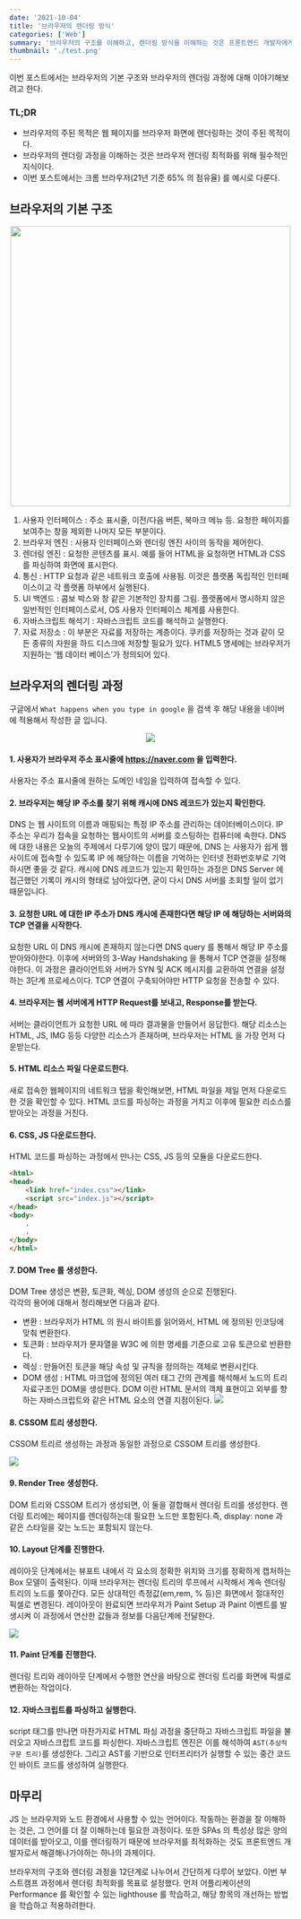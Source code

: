```yaml
---
date: '2021-10-04'
title: '브라우저의 렌더링 방식'
categories: ['Web']
summary: '브라우저의 구조를 이해하고, 렌더링 방식을 이해하는 것은 프론트엔드 개발자에게 반드시 필요한 지식이다. JS 는 브라우저와 노드 환경에서 사용할 수 있는 언어이다. 작동하는 환경을 잘 이해하는 것은, 그 언어를 더 잘 이해하는데 필수적이다. 또한 SPAs 의 특성상 많은 양의 데이터를 받아오고, 이를 렌더링하기 때문에 브라우저를 최적화하는 것도 프론트엔드 개발자로서 해결해나가야하는 하나의 과제이다....'
thumbnail: './test.png'
---
```


이번 포스트에서는 브라우저의 기본 구조와 브라우저의 렌더링 과정에 대해 이야기해보려고 한다.

### TL;DR

- 브라우저의 주된 목적은 웹 페이지를 브라우저 화면에 렌더링하는 것이 주된 목적이다.
- 브라우저의 렌더링 과정을 이해하는 것은 브라우저 렌더링 최적화를 위해 필수적인 지식이다.
- 이번 포스트에서는 크롬 브라우저(21년 기준 65% 의 점유율) 를 예시로 다룬다.

## 브라우저의 기본 구조

<div align="center">
<img src="https://kyun2da.dev/static/4ec9d46ea98033d0bf8d5c6966ba0462/0b533/browser-structure.png" width=500>
</div>

1. 사용자 인터페이스 : 주소 표시줄, 이전/다음 버튼, 북마크 메뉴 등. 요청한 페이지를 보여주는 창을 제외한 나머지 모든 부분이다.
2. 브라우저 엔진 : 사용자 인터페이스와 렌더링 엔진 사이의 동작을 제어한다.
3. 렌더링 엔진 : 요청한 콘텐츠를 표시. 예를 들어 HTML을 요청하면 HTML과 CSS를 파싱하여 화면에 표시한다.
4. 통신 : HTTP 요청과 같은 네트워크 호출에 사용됨. 이것은 플랫폼 독립적인 인터페이스이고 각 플랫폼 하부에서 실행된다.
5. UI 백엔드 : 콤보 박스와 창 같은 기본적인 장치를 그림. 플랫폼에서 명시하지 않은 일반적인 인터페이스로서, OS 사용자 인터페이스 체계를 사용한다.
6. 자바스크립트 해석기 : 자바스크립트 코드를 해석하고 실행한다.
7. 자료 저장소 : 이 부분은 자료를 저장하는 계층이다. 쿠키를 저장하는 것과 같이 모든 종류의 자원을 하드 디스크에 저장할 필요가 있다. HTML5 명세에는 브라우저가 지원하는 ‘웹 데이터 베이스’가 정의되어 있다.

## 브라우저의 렌더링 과정

구글에서 `What happens when you type in google` 을 검색 후 해당 내용을 네이버에 적용해서 작성한 글 입니다.

<p align="center">
	<img src="https://kyun2da.dev/static/7efd177711cd81dd0712e9dd79eaf12c/c1b63/browser-rendering.png" />
</p>

#### 1. 사용자가 브라우저 주소 표시줄에 https://naver.com 을 입력한다.

사용자는 주소 표시줄에 원하는 도메인 네임을 입력하여 접속할 수 있다.

#### 2. 브라우저는 해당 IP 주소를 찾기 위해 캐시에 DNS 레코드가 있는지 확인한다.

DNS 는 웹 사이트의 이름과 매핑되는 특정 IP 주소를 관리하는 데이터베이스이다. IP 주소는 우리가 접속을 요청하는 웹사이트의 서버를 호스팅하는 컴퓨터에 속한다. DNS 에 대한 내용은 오늘의 주제에서 다루기에 양이 많기 때문에, DNS 는 사용자가 쉽게 웹사이트에 접속할 수 있도록 IP 에 해당하는 이름을 기억하는 인터넷 전화번호부로 기억하시면 좋을 것 같다. 캐시에 DNS 레코드가 있는지 확인하는 과정은 DNS Server 에 접근했던 기록이 캐시의 형태로 남아있다면, 굳이 다시 DNS 서버를 조회할 일이 없기 때문입니다.

#### 3. 요청한 URL 에 대한 IP 주소가 DNS 캐시에 존재한다면 해당 IP 에 해당하는 서버와의 TCP 연결을 시작한다.

요청한 URL 이 DNS 캐시에 존재하지 않는다면 DNS query 를 통해서 해당 IP 주소를 받아와야한다. 이후에 서버와의 3-Way Handshaking 을 통해서 TCP 연결을 설정해야한다. 이 과정은 클라이언트와 서버가 SYN 및 ACK 메시지를 교환하여 연결을 설정하는 3단계 프로세스이다. TCP 연결이 구축되어야만 HTTP 요청을 전송할 수 있다.

#### 4. 브라우저는 웹 서버에게 HTTP Request를 보내고, Response를 받는다.

서버는 클라이언트가 요청한 URL 에 따라 결과물을 만들어서 응답한다. 해당 리소스는 HTML, JS, IMG 등등 다양한 리소스가 존재하며, 브라우저는 HTML 을 가장 먼저 다운받는다.

#### 5. HTML 리소스 파일 다운로드한다.

새로 접속한 웹페이지의 네트워크 탭을 확인해보면, HTML 파일을 제일 먼저 다운로드한 것을 확인할 수 있다.
HTML 코드를 파싱하는 과정을 거치고 이후에 필요한 리소스를 받아오는 과정을 거친다.

#### 6. CSS, JS 다운로드한다.

HTML 코드를 파싱하는 과정에서 만나는 CSS, JS 등의 모듈을 다운로드한다.

```html
<html>
<head>
	<link href="index.css"></link>
	<script src="index.js"></script>
</head>
<body>
	.
	.
</body>
</html>
```

#### 7. DOM Tree 를 생성한다.

DOM Tree 생성은 변환, 토큰화, 렉싱, DOM 생성의 순으로 진행된다. <br/>
각각의 용어에 대해서 정리해보면 다음과 같다.

- 변환 : 브라우저가 HTML 의 원시 바이트를 읽어와서, HTML 에 정의된 인코딩에 맞춰 변환한다.
- 토큰화 : 브라우저가 문자열을 W3C 에 의한 명세를 기준으로 고유 토큰으로 반환한다.
- 렉싱 : 만들어진 토큰을 해당 속성 및 규칙을 정의하는 객체로 변환시킨다.
- DOM 생성 : HTML 마크업에 정의된 여러 태그 간의 관계를 해석해서 노드의 트리 자료구조인 DOM을 생성한다. DOM 이란 HTML 문서의 객체 표현이고 외부를 향하는 자바스크립트와 같은 HTML 요소의 연결 지점이된다.
  <img src="https://developers.google.com/web/fundamentals/performance/critical-rendering-path/images/full-process.png?hl=ko" />

#### 8. CSSOM 트리 생성한다.

CSSOM 트리르 생성하는 과정과 동일한 과정으로 CSSOM 트리를 생성한다.

<img src="https://developers.google.com/web/fundamentals/performance/critical-rendering-path/images/cssom-construction.png?hl=ko" />

#### 9. Render Tree 생성한다.

DOM 트리와 CSSOM 트리가 생성되면, 이 둘을 결합해서 렌더링 트리를 생성한다. 렌더링 트리에는 페이지를 렌더링하는데 필요한 노드만 포함된다.즉, display: none 과 같은 스타일을 갖는 노드는 포함되지 않는다.

#### 10. Layout 단계를 진행한다.

레이아웃 단계에서는 뷰포트 내에서 각 요소의 정확한 위치와 크기를 정확하게 캡처하는 Box 모델이 출력된다. 이때 브라우저는 렌더링 트리의 루프에서 시작해서 계속 렌더링 트리의 노드를 쫓아간다. 모든 상대적인 측정값(em,rem, % 등)은 화면에서 절대적인 픽셀로 변경된다. 레이아웃이 완료되면 브라우저가 Paint Setup 과 Paint 이벤트를 발생시켜 이 과정에서 연산한 값들과 정보를 다음단계에 전달한다.

<img src="https://developers.google.com/web/fundamentals/performance/critical-rendering-path/images/layout-viewport.png?hl=ko" />

#### 11. Paint 단계를 진행한다.

렌더링 트리와 레이아웃 단계에서 수행한 연산을 바탕으로 렌더링 트리를 화면에 픽셀로 변환하는 작업이다.

#### 12. 자바스크립트를 파싱하고 실행한다.

script 태그를 만나면 마찬가지로 HTML 파싱 과정을 중단하고 자바스크립트 파일을 불러오고 자바스크립트 코드를 파싱한다. 자바스크립트 엔진은 이를 해석하여 `AST(추상적 구문 트리)`를 생성한다. 그리고 AST를 기반으로 인터프리터가 실행할 수 있는 중간 코드인 바이트 코드를 생성하여 실행한다.

## 마무리

JS 는 브라우저와 노드 환경에서 사용할 수 있는 언어이다. 작동하는 환경을 잘 이해하는 것은, 그 언어를 더 잘 이해하는데 필요한 과정이다. 또한 SPAs 의 특성상 많은 양의 데이터를 받아오고, 이를 렌더링하기 때문에 브라우저를 최적화하는 것도 프론트엔드 개발자로서 해결해나가야하는 하나의 과제이다.

브라우저의 구조와 렌더링 과정을 12단계로 나누어서 간단하게 다루어 보았다. 이번 부스트캠프 과정에서 렌더링 최적화를 목표로 설정했다. 먼저 어플리케이션의 Performance 를 확인할 수 있는 lighthouse 를 학습하고, 해당 항목의 개선하는 방법을 학습하고 적용하려한다.
